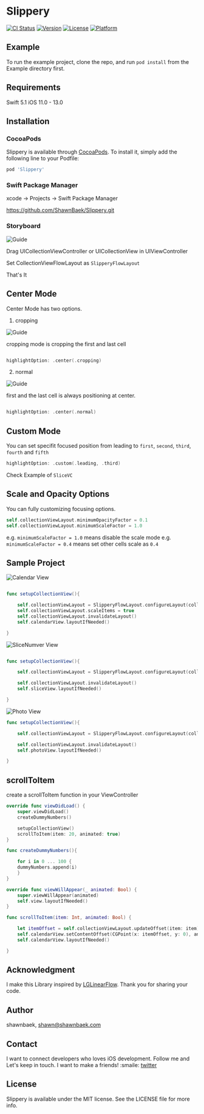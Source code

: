 # Slippery

[![CI Status](http://img.shields.io/travis/shawnbaek/Slippery.svg?style=flat)](https://travis-ci.org/shawnbaek/Slippery)
[![Version](https://img.shields.io/cocoapods/v/Slippery.svg?style=flat)](http://cocoapods.org/pods/Slippery)
[![License](https://img.shields.io/cocoapods/l/Slippery.svg?style=flat)](http://cocoapods.org/pods/Slippery)
[![Platform](https://img.shields.io/cocoapods/p/Slippery.svg?style=flat)](http://cocoapods.org/pods/Slippery)

## Example

To run the example project, clone the repo, and run `pod install` from the Example directory first.

## Requirements

Swift 5.1
iOS 11.0 - 13.0

## Installation

### CocoaPods
Slippery is available through [CocoaPods](http://cocoapods.org). To install
it, simply add the following line to your Podfile:

```ruby
pod 'Slippery'
```

### Swift Package Manager

xcode -> Projects -> Swift Package Manager

https://github.com/ShawnBaek/Slippery.git

### Storyboard

![Guide](./Images/guide.png)

Drag UICollectionViewController or UICollectionView in UIViewController


Set CollectionViewFlowLayout as `SlipperyFlowLayout`

That's It


## Center Mode

Center Mode has two options.

1. cropping

![Guide](./Images/cropped.gif)

cropping mode is cropping the first and last cell

```Swift

highlightOption: .center(.cropping)

```

2. normal

![Guide](./Images/normal.gif)

first and the last cell is always positioning at center.

```Swift

highlightOption: .center(.normal)

```

## Custom Mode

You can set specifit focused position from leading to `first`, `second`, `third`, `fourth` and `fifth`

```Swift
highlightOption: .custom(.leading, .third)
```
Check Example of `SliceVC`


## Scale and Opacity Options

You can fully customizing focusing options.

```Swift
self.collectionViewLayout.minimumOpacityFactor = 0.1
self.collectionViewLayout.minimumScaleFactor = 1.0
```

e.g. `minimumScaleFactor = 1.0` means disable the scale mode
e.g. `minimumScaleFactor = 0.4` means set other cells scale as `0.4`




## Sample Project

![Calendar View](./Images/normal.gif)
```swift

func setupCollectionView(){

    self.collectionViewLayout = SlipperyFlowLayout.configureLayout(collectionView: self.calendarView, itemSize: CGSize(width: 120, height: 180), minimumLineSpacing: 10, highlightOption: .center(.cropping))
    self.collectionViewLayout.scaleItems = true
    self.collectionViewLayout.invalidateLayout()
    self.calendarView.layoutIfNeeded()

}

```

![SliceNumver View](./Images/slice.gif)

```swift

func setupCollectionView(){

    self.collectionViewLayout = SlipperyFlowLayout.configureLayout(collectionView: self.sliceView, itemSize: CGSize(width: 30, height: 180), minimumLineSpacing: 20, highlightOption: .custom(.leading, .third))

    self.collectionViewLayout.invalidateLayout()
    self.sliceView.layoutIfNeeded()

}

```

![Photo View](./Images/photo.gif)

```swift
func setupCollectionView(){

    self.collectionViewLayout = SlipperyFlowLayout.configureLayout(collectionView: self.photoView, itemSize: CGSize(width: 150, height: 180), minimumLineSpacing: 20, highlightOption: .center(.normal))

    self.collectionViewLayout.invalidateLayout()
    self.photoView.layoutIfNeeded()

}
```

## scrollToItem

create a scrollToItem function in your ViewController

```swift
override func viewDidLoad() {
    super.viewDidLoad()
    createDummyNumbers()

    setupCollectionView()
    scrollToItem(item: 20, animated: true)
}

func createDummyNumbers(){

    for i in 0 ... 100 {
    dummyNumbers.append(i)
    }
}

override func viewWillAppear(_ animated: Bool) {
    super.viewWillAppear(animated)
    self.view.layoutIfNeeded()
}

func scrollToItem(item: Int, animated: Bool) {

    let itemOffset = self.collectionViewLayout.updateOffset(item: item)
    self.calendarView.setContentOffset(CGPoint(x: itemOffset, y: 0), animated: true)
    self.calendarView.layoutIfNeeded()

}

```


## Acknowledgment

I make this Library inspired by [LGLinearFlow](https://github.com/lukagabric/LGLinearFlow).
Thank you for sharing your code.

## Author

shawnbaek, shawn@shawnbaek.com


## Contact

I want to connect developers who loves iOS development. Follow me and Let's keep in touch. I want to make a friends! :smaile:
[twitter](https://twitter.com/yoshiboarder)



## License

Slippery is available under the MIT license. See the LICENSE file for more info.

